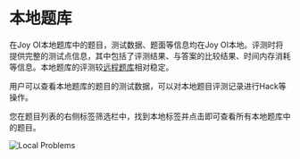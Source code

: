 ﻿# 本地题库

在Joy OI本地题库中的题目，测试数据、题面等信息均在Joy OI本地。评测时将提供完整的测试点信息，其中包括了评测结果、与答案的比较结果、时间内存消耗等信息。本地题库的评测较[远程题库](problem/remote.md)相对稳定。

用户可以查看本地题库的题目的测试数据，可以对本地题目评测记录进行Hack等操作。

您在题目列表的右侧标签筛选栏中，找到本地标签并点击即可查看所有本地题库中的题目。

![Local Problems](~/images/problem-list-local-tag.png)